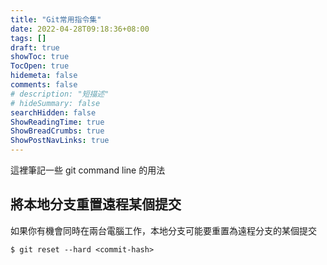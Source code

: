```yaml
---
title: "Git常用指令集"
date: 2022-04-28T09:18:36+08:00
tags: []
draft: true
showToc: true
TocOpen: true
hidemeta: false
comments: false
# description: "短描述"
# hideSummary: false
searchHidden: false
ShowReadingTime: true
ShowBreadCrumbs: true
ShowPostNavLinks: true
---
```


這裡筆記一些 git command line 的用法

## 將本地分支重置遠程某個提交

如果你有機會同時在兩台電腦工作，本地分支可能要重置為遠程分支的某個提交

```
$ git reset --hard <commit-hash>
```

